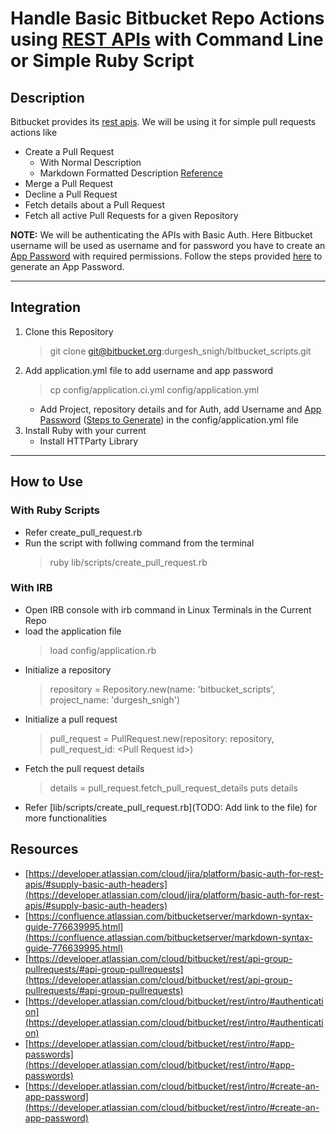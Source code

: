 # Handle Basic Bitbucket Repo Actions using [REST APIs](https://developer.atlassian.com/cloud/bitbucket/rest/api-group-pullrequests/#api-group-pullrequests) with Command Line or Simple Ruby Script


## Description
Bitbucket provides its [rest apis](https://developer.atlassian.com/cloud/bitbucket/rest/api-group-pullrequests/#api-group-pullrequests). We will be using it for simple pull requests actions like
- Create a Pull Request
  - With Normal Description
  - Markdown Formatted Description [Reference](https://confluence.atlassian.com/bitbucketserver/markdown-syntax-guide-776639995.html)
- Merge a Pull Request
- Decline a Pull Request
- Fetch details about a Pull Request
- Fetch all active Pull Requests for a given Repository

**NOTE:** We will be authenticating the APIs with Basic Auth. Here Bitbucket username will be used as username and for password you have to create an [App Password](https://developer.atlassian.com/cloud/bitbucket/rest/intro/#app-passwords) with required permissions. Follow the steps provided [here](https://developer.atlassian.com/cloud/bitbucket/rest/intro/#create-an-app-password) to generate an App Password.

---

## Integration

1. Clone this Repository
    > git clone git@bitbucket.org:durgesh_snigh/bitbucket_scripts.git
2. Add application.yml file to add username and app password
    > cp config/application.ci.yml config/application.yml
    - Add Project, repository details and for Auth, add Username and [App Password](https://developer.atlassian.com/cloud/bitbucket/rest/intro/#app-passwords) ([Steps to Generate](https://developer.atlassian.com/cloud/bitbucket/rest/intro/#create-an-app-password)) in the config/application.yml file
3. Install Ruby with your current
   - Install HTTParty Library

---

## How to Use
### With Ruby Scripts
  - Refer create_pull_request.rb
  - Run the script with follwing command from the terminal
    > ruby lib/scripts/create_pull_request.rb
### With IRB
  - Open IRB console with irb command in Linux Terminals in the Current Repo
  - load the application file
    > load config/application.rb
  - Initialize a repository
    > repository = Repository.new(name: 'bitbucket_scripts', project_name: 'durgesh_snigh')
  - Initialize a pull request
    > pull_request = PullRequest.new(repository: repository, pull_request_id: \<Pull Request id>)
  - Fetch the pull request details
    > details = pull_request.fetch_pull_request_details
    > puts details
  - Refer [lib/scripts/create_pull_request.rb](TODO: Add link to the file) for more functionalities

## Resources

- [https://developer.atlassian.com/cloud/jira/platform/basic-auth-for-rest-apis/#supply-basic-auth-headers](https://developer.atlassian.com/cloud/jira/platform/basic-auth-for-rest-apis/#supply-basic-auth-headers)
- [https://confluence.atlassian.com/bitbucketserver/markdown-syntax-guide-776639995.html](https://confluence.atlassian.com/bitbucketserver/markdown-syntax-guide-776639995.html)
- [https://developer.atlassian.com/cloud/bitbucket/rest/api-group-pullrequests/#api-group-pullrequests](https://developer.atlassian.com/cloud/bitbucket/rest/api-group-pullrequests/#api-group-pullrequests)
- [https://developer.atlassian.com/cloud/bitbucket/rest/intro/#authentication](https://developer.atlassian.com/cloud/bitbucket/rest/intro/#authentication)
- [https://developer.atlassian.com/cloud/bitbucket/rest/intro/#app-passwords](https://developer.atlassian.com/cloud/bitbucket/rest/intro/#app-passwords)
- [https://developer.atlassian.com/cloud/bitbucket/rest/intro/#create-an-app-password](https://developer.atlassian.com/cloud/bitbucket/rest/intro/#create-an-app-password)
